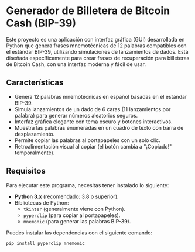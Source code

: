 # Generador de Billetera de Bitcoin Cash (BIP-39)

Este proyecto es una aplicación con interfaz gráfica (GUI) desarrollada en Python que genera frases mnemotécnicas de 12 palabras compatibles con el estándar BIP-39, utilizando simulaciones de lanzamientos de dados. Está diseñada específicamente para crear frases de recuperación para billeteras de Bitcoin Cash, con una interfaz moderna y fácil de usar.

## Características
- Genera 12 palabras mnemotécnicas en español basadas en el estándar BIP-39.
- Simula lanzamientos de un dado de 6 caras (11 lanzamientos por palabra) para generar números aleatorios seguros.
- Interfaz gráfica elegante con tema oscuro y botones interactivos.
- Muestra las palabras enumeradas en un cuadro de texto con barra de desplazamiento.
- Permite copiar las palabras al portapapeles con un solo clic.
- Retroalimentación visual al copiar (el botón cambia a "¡Copiado!" temporalmente).

## Requisitos
Para ejecutar este programa, necesitas tener instalado lo siguiente:
- **Python 3.x** (recomendado: 3.8 o superior).
- Bibliotecas de Python:
  - `tkinter` (generalmente viene con Python).
  - `pyperclip` (para copiar al portapapeles).
  - `mnemonic` (para generar las palabras BIP-39).

Puedes instalar las dependencias con el siguiente comando:
```bash
pip install pyperclip mnemonic
